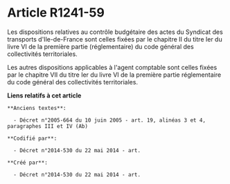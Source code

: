# Article R1241-59

Les dispositions relatives au contrôle budgétaire des actes du Syndicat des transports d'Ile-de-France sont celles fixées par
le chapitre II du titre Ier du livre VI de la première partie (réglementaire) du code général des collectivités
territoriales.

Les autres dispositions applicables à l'agent comptable sont celles fixées par le chapitre VII du titre Ier du livre VI de la
première partie réglementaire du code général des collectivités territoriales.

**Liens relatifs à cet article**

	**Anciens textes**:

	  - Décret n°2005-664 du 10 juin 2005 - art. 19, alinéas 3 et 4, paragraphes III et IV (Ab)

	**Codifié par**:

	  - Décret n°2014-530 du 22 mai 2014 - art.

	**Créé par**:

	  - Décret n°2014-530 du 22 mai 2014 - art.
